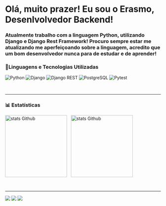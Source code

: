<h1> Olá, muito prazer! Eu sou o Erasmo, Desenlvolvedor Backend!</h1>

### Atualmente trabalho com a linguagem Python, utilizando Django e Django Rest Framework! Procuro sempre estar me atualizando me aperfeiçoando sobre a linguagem, acredito que um bom desenvolvedor nunca para de estudar e de aprender! 


### 🤖Linguagens e Tecnologias Utilizadas 
![Python](https://img.shields.io/badge/-Python-3776AB?style=flat&logo=python&logoColor=white)
![Django](https://img.shields.io/badge/-Django-092E20?style=flat&logo=django&logoColor=white)
![Django REST](https://img.shields.io/badge/-Django%20REST-ff1709?style=flat&logo=django&logoColor=white&color=ff1709)
![PostgreSQL](https://img.shields.io/badge/-PostgreSQL-336791?style=flat&logo=postgresql&logoColor=white)
![Pytest](https://img.shields.io/badge/-Pytest-0A9EDC?style=flat&logo=pytest&logoColor=white)

<br>

---
### 📊 Estatísticas 
<p>
  <img
  align = "left"
  alt = "stats Github"
  height = "200"
  style = "padding-right: 10px;"
  src = "https://github-readme-stats.vercel.app/api?username=Dev-Erasmo-Oliveira&show_icons=true&theme=tokyonight&include_all_commits=true&locale=pt-br&count_private=true"
  />

  <img
  align = "center"
  alt = "stats Github"
  height = "200"
  style = "padding-right: 10px;"
  src = "https://github-readme-stats.vercel.app/api/top-langs/?username=Dev-Erasmo-Oliveira&theme=tokyonight&layout=compact&custom_title=Tecnologias"/>
  
<br>

---
<p> 
    <a href="https://instagram.com/ynw_erasmo" target="_blank"><img src="https://img.shields.io/badge/-Instagram-%23E4405F?style=for-the-badge&logo=instagram&logoColor=white" target="_blank"></a>
    <a href = "mailto:erasmohazzagui021@gmail.com"><img src="https://img.shields.io/badge/-Gmail-%23333?style=for-the-badge&logo=gmail&logoColor=white" target="_blank"></a>
    <a href="https://www.linkedin.com/in/erasmooliveiradev/" target="_blank"><img src="https://img.shields.io/badge/-LinkedIn-%230077B5?style=for-the-badge&logo=linkedin&logoColor=white" target="_blank"></a> 
</p>
